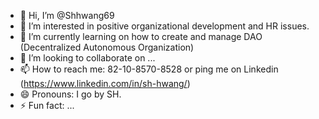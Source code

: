 - 👋 Hi, I’m @Shhwang69
- 👀 I’m interested in positive organizational development and HR issues.
- 🌱 I’m currently learning on how to create and manage DAO (Decentralized Autonomous Organization)
- 💞️ I’m looking to collaborate on ...
- 📫 How to reach me: 82-10-8570-8528 or ping me on Linkedin (https://www.linkedin.com/in/sh-hwang/)
- 😄 Pronouns: I go by SH.
- ⚡ Fun fact: ...

<!---
Shhwang69/Shhwang69 is a ✨ special ✨ repository because its `README.md` (this file) appears on your GitHub profile.
You can click the Preview link to take a look at your changes.
--->
